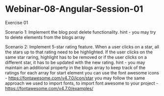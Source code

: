 # Webinar-08-Angular-Session-01

Exercise 01

Scenario 1:  Implement the blog post delete functionality.
hint - you may try to delete elements from the blogs array

Scenario 2: Implement 5-star rating feature. When a user clicks on a star, all the stars up to that rating need to be highlighted. If the user clicks on the same star raring, highlight has to be removed or if the user clicks on a different star, it has to be updated with the new rating.
hint - you may maintain an additional property in the blogs array to keep track of the ratings for each array
for start element you can use the font awesome icons - https://fontawesome.com/v4.7.0/icon/star
you may follow the same approach we used to import fonts, to import font awesome to your project - https://fontawesome.com/v4.7.0/examples/

